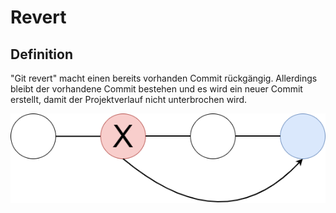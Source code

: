 # Revert

## Definition
"Git revert" macht einen bereits vorhanden Commit rückgängig. Allerdings bleibt der vorhandene Commit bestehen und es wird ein neuer Commit erstellt, damit der Projektverlauf nicht unterbrochen wird. 

![revert](../../../img/git-revert.png)